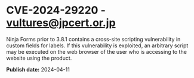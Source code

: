 # CVE-2024-29220 - vultures@jpcert.or.jp

Ninja Forms prior to 3.8.1 contains a cross-site scripting vulnerability in custom fields for labels. If this vulnerability is exploited, an arbitrary script may be executed on the web browser of the user who is accessing to the website using the product.

**Publish date:** 2024-04-11
